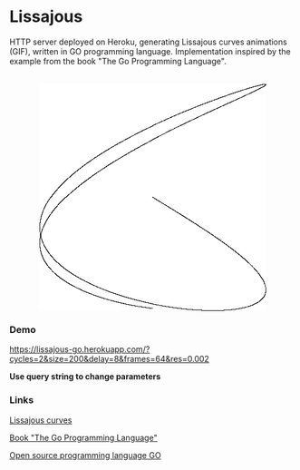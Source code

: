 # Lissajous

HTTP server deployed on Heroku, generating Lissajous curves animations (GIF), written in GO programming language. Implementation inspired by the example from the book "The Go Programming Language".

<p align="center">
  <br>
  <img src="https://github.com/krzysiekpiasecki/lissajous/blob/master/lissajousCurves.gif" align="center">
  <br>
</p>

### Demo

https://lissajous-go.herokuapp.com/?cycles=2&size=200&delay=8&frames=64&res=0.002

**Use query string to change parameters**

### Links

[Lissajous curves](https://en.wikipedia.org/wiki/Lissajous_curve)

[Book "The Go Programming Language"](https://books.google.pl/books/about/The_Go_Programming_Language.html?id=SJHvCgAAQBAJ&source=kp_cover&redir_esc=y)

[Open source programming language GO](https://golang.org/)
